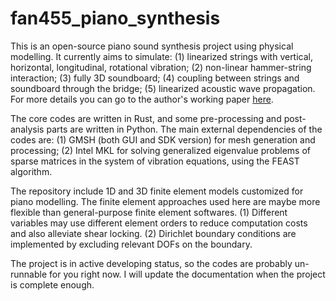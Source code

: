 # fan455_piano_synthesis
This is an open-source piano sound synthesis project using physical modelling. It currently aims to simulate: (1) linearized strings with vertical, horizontal, longitudinal, rotational vibration; (2) non-linear hammer-string interaction; (3) fully 3D soundboard; (4) coupling between strings and soundboard through the bridge; (5) linearized acoustic wave propagation. For more details you can go to the author's working paper [here](https://arxiv.org/abs/2409.03481).

The core codes are written in Rust, and some pre-processing and post-analysis parts are written in Python. The main external dependencies of the codes are: (1) GMSH (both GUI and SDK version) for mesh generation and processing; (2) Intel MKL for solving generalized eigenvalue problems of sparse matrices in the system of vibration equations, using the FEAST algorithm. 

The repository include 1D and 3D finite element models customized for piano modelling. The finite element approaches used here are maybe more flexible than general-purpose finite element softwares. (1) Different variables may use different element orders to reduce computation costs and also alleviate shear locking. (2) Dirichlet boundary conditions are implemented by excluding relevant DOFs on the boundary. 

The project is in active developing status, so the codes are probably un-runnable for you right now. I will update the documentation when the project is complete enough.
